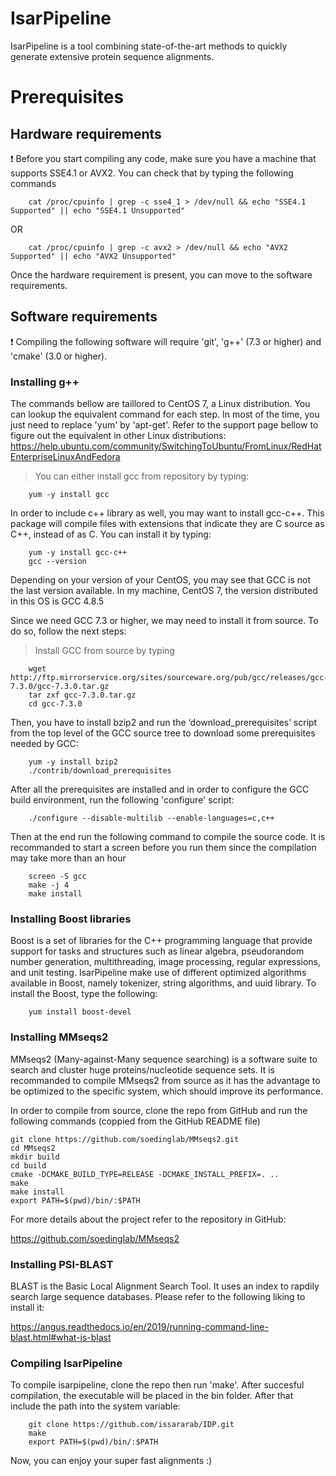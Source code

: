 # IsarPipeline

IsarPipeline is a tool combining state-of-the-art methods to quickly generate extensive protein sequence alignments.

# Prerequisites
## Hardware requirements
:exclamation: Before you start compiling any code, make sure you have a machine that supports SSE4.1 or AVX2. You can check that by typing the following commands

        cat /proc/cpuinfo | grep -c sse4_1 > /dev/null && echo "SSE4.1 Supported" || echo "SSE4.1 Unsupported"

OR

        cat /proc/cpuinfo | grep -c avx2 > /dev/null && echo "AVX2 Supported" || echo "AVX2 Unsupported"

Once the hardware requirement is present, you can move to the software requirements.

## Software requirements
 :exclamation: Compiling the following software will require 'git', 'g++' (7.3 or higher) and 'cmake' (3.0 or higher).
 
### Installing g++ 
The commands bellow are taillored to CentOS 7, a Linux distribution. You can lookup the equivalent command for each step. In most of the time, you just need to replace 'yum' by 'apt-get'. Refer to the support page bellow to figure out the equivalent in other Linux distributions:
        https://help.ubuntu.com/community/SwitchingToUbuntu/FromLinux/RedHatEnterpriseLinuxAndFedora

> You can either install gcc from repository by typing:

        yum -y install gcc

In order to include c++ library as well, you may want to install gcc-c++. This package will compile files with extensions that indicate they are C source as C++, instead of as C. You can install it by typing:

        yum -y install gcc-c++
        gcc --version

Depending on your version of your CentOS, you may see that GCC is not the last version available. In my machine, CentOS 7, the version distributed in this OS is GCC 4.8.5

Since we need GCC 7.3 or higher, we may need to install it from source. To do so, follow the next steps:

> Install GCC from source by typing

        wget http://ftp.mirrorservice.org/sites/sourceware.org/pub/gcc/releases/gcc-7.3.0/gcc-7.3.0.tar.gz
        tar zxf gcc-7.3.0.tar.gz
        cd gcc-7.3.0

Then, you have to install bzip2 and run the ‘download_prerequisites’ script from the top level of the GCC source tree to download some prerequisites needed by GCC:

        yum -y install bzip2
        ./contrib/download_prerequisites

After all the prerequisites are installed and in order to configure the GCC build environment, run the following 'configure' script:

        ./configure --disable-multilib --enable-languages=c,c++

Then at the end run the following command to compile the source code. It is recommanded to start a screen before you run them since the compilation may  take more than an hour

        screen -S gcc
        make -j 4
        make install
        
### Installing Boost libraries
Boost is a set of libraries for the C++ programming language that provide support for tasks and structures such as linear algebra, pseudorandom number generation, multithreading, image processing, regular expressions, and unit testing. IsarPipeline make use of different optimized algorithms available in Boost, namely tokenizer, string algorithms, and uuid library. To install the Boost, type the following:

        yum install boost-devel

### Installing MMseqs2

MMseqs2 (Many-against-Many sequence searching) is a software suite to search and cluster huge proteins/nucleotide sequence sets. It is recommanded to compile MMseqs2 from source as it has the advantage to be optimized to the specific system, which should improve its performance.

In order to compile from source, clone the repo from GitHub and run the following commands (coppied from the GitHub README file)

    git clone https://github.com/soedinglab/MMseqs2.git
    cd MMseqs2
    mkdir build
    cd build
    cmake -DCMAKE_BUILD_TYPE=RELEASE -DCMAKE_INSTALL_PREFIX=. ..
    make
    make install 
    export PATH=$(pwd)/bin/:$PATH

For more details about the project refer to the repository in GitHub:

https://github.com/soedinglab/MMseqs2


### Installing PSI-BLAST
BLAST is the Basic Local Alignment Search Tool. It uses an index to rapdily search large sequence databases. Please refer to the following liking to install it:

https://angus.readthedocs.io/en/2019/running-command-line-blast.html#what-is-blast

### Compiling IsarPipeline
To compile isarpipeline, clone the repo then run 'make'. After succesful compilation, the executable will be placed in the bin folder. After that include the path into the system variable:

        git clone https://github.com/issararab/IDP.git
        make
        export PATH=$(pwd)/bin/:$PATH
  
 Now, you can enjoy your super fast alignments :)

